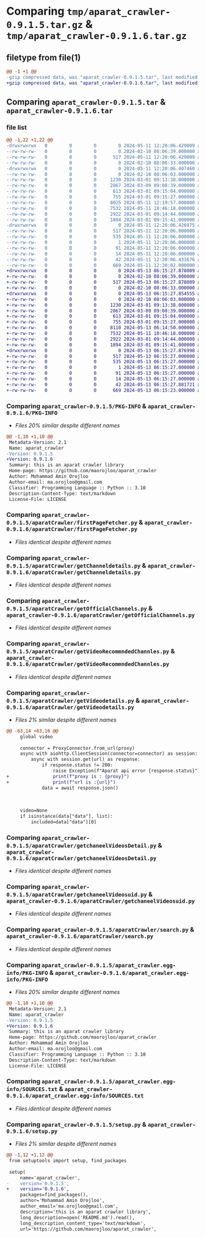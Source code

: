 # Comparing `tmp/aparat_crawler-0.9.1.5.tar.gz` & `tmp/aparat_crawler-0.9.1.6.tar.gz`

## filetype from file(1)

```diff
@@ -1 +1 @@
-gzip compressed data, was "aparat_crawler-0.9.1.5.tar", last modified: Sat May 11 12:20:06 2024, max compression
+gzip compressed data, was "aparat_crawler-0.9.1.6.tar", last modified: Mon May 13 06:15:27 2024, max compression
```

## Comparing `aparat_crawler-0.9.1.5.tar` & `aparat_crawler-0.9.1.6.tar`

### file list

```diff
@@ -1,22 +1,22 @@
-drwxrwxrwx   0        0        0        0 2024-05-11 12:20:06.429009 aparat_crawler-0.9.1.5/
--rw-rw-rw-   0        0        0        0 2024-02-10 08:06:39.000000 aparat_crawler-0.9.1.5/LICENSE
--rw-rw-rw-   0        0        0      517 2024-05-11 12:20:06.429009 aparat_crawler-0.9.1.5/PKG-INFO
--rw-rw-rw-   0        0        0        0 2024-02-10 08:06:33.000000 aparat_crawler-0.9.1.5/README.md
-drwxrwxrwx   0        0        0        0 2024-05-11 12:20:06.407460 aparat_crawler-0.9.1.5/aparatCrawler/
--rw-rw-rw-   0        0        0        0 2024-02-10 08:06:03.000000 aparat_crawler-0.9.1.5/aparatCrawler/__init__.py
--rw-rw-rw-   0        0        0     1230 2024-03-01 09:13:38.000000 aparat_crawler-0.9.1.5/aparatCrawler/firstPageFetcher.py
--rw-rw-rw-   0        0        0     2867 2024-03-09 09:08:39.000000 aparat_crawler-0.9.1.5/aparatCrawler/getChanneldetails.py
--rw-rw-rw-   0        0        0      613 2024-03-01 09:15:04.000000 aparat_crawler-0.9.1.5/aparatCrawler/getOfficialChannels.py
--rw-rw-rw-   0        0        0      755 2024-03-01 09:15:27.000000 aparat_crawler-0.9.1.5/aparatCrawler/getVideoRecommndedChannles.py
--rw-rw-rw-   0        0        0     8025 2024-05-11 12:19:57.000000 aparat_crawler-0.9.1.5/aparatCrawler/getVideodetails.py
--rw-rw-rw-   0        0        0     7532 2024-05-11 10:46:18.000000 aparat_crawler-0.9.1.5/aparatCrawler/getchaneelVideosDetail.py
--rw-rw-rw-   0        0        0     2922 2024-03-01 09:14:44.000000 aparat_crawler-0.9.1.5/aparatCrawler/getchaneelVideosuid.py
--rw-rw-rw-   0        0        0     1894 2024-03-01 09:15:41.000000 aparat_crawler-0.9.1.5/aparatCrawler/search.py
-drwxrwxrwx   0        0        0        0 2024-05-11 12:20:06.426975 aparat_crawler-0.9.1.5/aparat_crawler.egg-info/
--rw-rw-rw-   0        0        0      517 2024-05-11 12:20:06.000000 aparat_crawler-0.9.1.5/aparat_crawler.egg-info/PKG-INFO
--rw-rw-rw-   0        0        0      535 2024-05-11 12:20:06.000000 aparat_crawler-0.9.1.5/aparat_crawler.egg-info/SOURCES.txt
--rw-rw-rw-   0        0        0        1 2024-05-11 12:20:06.000000 aparat_crawler-0.9.1.5/aparat_crawler.egg-info/dependency_links.txt
--rw-rw-rw-   0        0        0       91 2024-05-11 12:20:06.000000 aparat_crawler-0.9.1.5/aparat_crawler.egg-info/requires.txt
--rw-rw-rw-   0        0        0       14 2024-05-11 12:20:06.000000 aparat_crawler-0.9.1.5/aparat_crawler.egg-info/top_level.txt
--rw-rw-rw-   0        0        0       42 2024-05-11 12:20:06.431676 aparat_crawler-0.9.1.5/setup.cfg
--rw-rw-rw-   0        0        0      669 2024-05-11 12:20:02.000000 aparat_crawler-0.9.1.5/setup.py
+drwxrwxrwx   0        0        0        0 2024-05-13 06:15:27.878009 aparat_crawler-0.9.1.6/
+-rw-rw-rw-   0        0        0        0 2024-02-10 08:06:39.000000 aparat_crawler-0.9.1.6/LICENSE
+-rw-rw-rw-   0        0        0      517 2024-05-13 06:15:27.878009 aparat_crawler-0.9.1.6/PKG-INFO
+-rw-rw-rw-   0        0        0        0 2024-02-10 08:06:33.000000 aparat_crawler-0.9.1.6/README.md
+drwxrwxrwx   0        0        0        0 2024-05-13 06:15:27.854555 aparat_crawler-0.9.1.6/aparatCrawler/
+-rw-rw-rw-   0        0        0        0 2024-02-10 08:06:03.000000 aparat_crawler-0.9.1.6/aparatCrawler/__init__.py
+-rw-rw-rw-   0        0        0     1230 2024-03-01 09:13:38.000000 aparat_crawler-0.9.1.6/aparatCrawler/firstPageFetcher.py
+-rw-rw-rw-   0        0        0     2867 2024-03-09 09:08:39.000000 aparat_crawler-0.9.1.6/aparatCrawler/getChanneldetails.py
+-rw-rw-rw-   0        0        0      613 2024-03-01 09:15:04.000000 aparat_crawler-0.9.1.6/aparatCrawler/getOfficialChannels.py
+-rw-rw-rw-   0        0        0      755 2024-03-01 09:15:27.000000 aparat_crawler-0.9.1.6/aparatCrawler/getVideoRecommndedChannles.py
+-rw-rw-rw-   0        0        0     8110 2024-05-13 06:14:50.000000 aparat_crawler-0.9.1.6/aparatCrawler/getVideodetails.py
+-rw-rw-rw-   0        0        0     7532 2024-05-11 10:46:18.000000 aparat_crawler-0.9.1.6/aparatCrawler/getchaneelVideosDetail.py
+-rw-rw-rw-   0        0        0     2922 2024-03-01 09:14:44.000000 aparat_crawler-0.9.1.6/aparatCrawler/getchaneelVideosuid.py
+-rw-rw-rw-   0        0        0     1894 2024-03-01 09:15:41.000000 aparat_crawler-0.9.1.6/aparatCrawler/search.py
+drwxrwxrwx   0        0        0        0 2024-05-13 06:15:27.876998 aparat_crawler-0.9.1.6/aparat_crawler.egg-info/
+-rw-rw-rw-   0        0        0      517 2024-05-13 06:15:27.000000 aparat_crawler-0.9.1.6/aparat_crawler.egg-info/PKG-INFO
+-rw-rw-rw-   0        0        0      535 2024-05-13 06:15:27.000000 aparat_crawler-0.9.1.6/aparat_crawler.egg-info/SOURCES.txt
+-rw-rw-rw-   0        0        0        1 2024-05-13 06:15:27.000000 aparat_crawler-0.9.1.6/aparat_crawler.egg-info/dependency_links.txt
+-rw-rw-rw-   0        0        0       91 2024-05-13 06:15:27.000000 aparat_crawler-0.9.1.6/aparat_crawler.egg-info/requires.txt
+-rw-rw-rw-   0        0        0       14 2024-05-13 06:15:27.000000 aparat_crawler-0.9.1.6/aparat_crawler.egg-info/top_level.txt
+-rw-rw-rw-   0        0        0       42 2024-05-13 06:15:27.881721 aparat_crawler-0.9.1.6/setup.cfg
+-rw-rw-rw-   0        0        0      669 2024-05-13 06:15:23.000000 aparat_crawler-0.9.1.6/setup.py
```

### Comparing `aparat_crawler-0.9.1.5/PKG-INFO` & `aparat_crawler-0.9.1.6/PKG-INFO`

 * *Files 20% similar despite different names*

```diff
@@ -1,10 +1,10 @@
 Metadata-Version: 2.1
 Name: aparat_crawler
-Version: 0.9.1.5
+Version: 0.9.1.6
 Summary: this is an aparat crawler library
 Home-page: https://github.com/maorojloo/aparat_crawler
 Author: Mohammad Amin Orojloo
 Author-email: ma.orojloo@gmail.com
 Classifier: Programming Language :: Python :: 3.10
 Description-Content-Type: text/markdown
 License-File: LICENSE
```

### Comparing `aparat_crawler-0.9.1.5/aparatCrawler/firstPageFetcher.py` & `aparat_crawler-0.9.1.6/aparatCrawler/firstPageFetcher.py`

 * *Files identical despite different names*

### Comparing `aparat_crawler-0.9.1.5/aparatCrawler/getChanneldetails.py` & `aparat_crawler-0.9.1.6/aparatCrawler/getChanneldetails.py`

 * *Files identical despite different names*

### Comparing `aparat_crawler-0.9.1.5/aparatCrawler/getOfficialChannels.py` & `aparat_crawler-0.9.1.6/aparatCrawler/getOfficialChannels.py`

 * *Files identical despite different names*

### Comparing `aparat_crawler-0.9.1.5/aparatCrawler/getVideoRecommndedChannles.py` & `aparat_crawler-0.9.1.6/aparatCrawler/getVideoRecommndedChannles.py`

 * *Files identical despite different names*

### Comparing `aparat_crawler-0.9.1.5/aparatCrawler/getVideodetails.py` & `aparat_crawler-0.9.1.6/aparatCrawler/getVideodetails.py`

 * *Files 2% similar despite different names*

```diff
@@ -63,14 +63,16 @@
     global video
 
     connector = ProxyConnector.from_url(proxy)
     async with aiohttp.ClientSession(connector=connector) as session:
         async with session.get(url) as response:
             if response.status != 200:
                 raise Exception(f"Aparat api error {response.status}")
+                print(f"proxy is : {proxy}")
+                print(f"url is :{url}")
             data = await response.json()
 
 
 
     video=None
     if isinstance(data["data"], list):
         included=data["data"][0]
```

### Comparing `aparat_crawler-0.9.1.5/aparatCrawler/getchaneelVideosDetail.py` & `aparat_crawler-0.9.1.6/aparatCrawler/getchaneelVideosDetail.py`

 * *Files identical despite different names*

### Comparing `aparat_crawler-0.9.1.5/aparatCrawler/getchaneelVideosuid.py` & `aparat_crawler-0.9.1.6/aparatCrawler/getchaneelVideosuid.py`

 * *Files identical despite different names*

### Comparing `aparat_crawler-0.9.1.5/aparatCrawler/search.py` & `aparat_crawler-0.9.1.6/aparatCrawler/search.py`

 * *Files identical despite different names*

### Comparing `aparat_crawler-0.9.1.5/aparat_crawler.egg-info/PKG-INFO` & `aparat_crawler-0.9.1.6/aparat_crawler.egg-info/PKG-INFO`

 * *Files 20% similar despite different names*

```diff
@@ -1,10 +1,10 @@
 Metadata-Version: 2.1
 Name: aparat_crawler
-Version: 0.9.1.5
+Version: 0.9.1.6
 Summary: this is an aparat crawler library
 Home-page: https://github.com/maorojloo/aparat_crawler
 Author: Mohammad Amin Orojloo
 Author-email: ma.orojloo@gmail.com
 Classifier: Programming Language :: Python :: 3.10
 Description-Content-Type: text/markdown
 License-File: LICENSE
```

### Comparing `aparat_crawler-0.9.1.5/aparat_crawler.egg-info/SOURCES.txt` & `aparat_crawler-0.9.1.6/aparat_crawler.egg-info/SOURCES.txt`

 * *Files identical despite different names*

### Comparing `aparat_crawler-0.9.1.5/setup.py` & `aparat_crawler-0.9.1.6/setup.py`

 * *Files 2% similar despite different names*

```diff
@@ -1,12 +1,12 @@
 from setuptools import setup, find_packages
 
 setup(
     name='aparat_crawler',
-    version='0.9.1.5',
+    version='0.9.1.6',
     packages=find_packages(),
     author='Mohammad Amin Orojloo',
     author_email='ma.orojloo@gmail.com',
     description='this is an aparat crawler library',
     long_description=open('README.md').read(),
     long_description_content_type='text/markdown',
     url='https://github.com/maorojloo/aparat_crawler',
```

